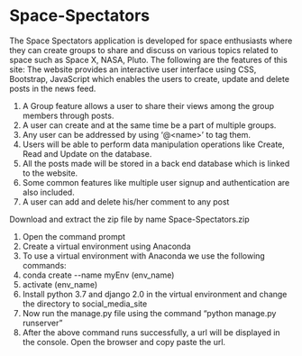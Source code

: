 # Space-Spectators
The Space Spectators application is developed for space enthusiasts where they can create groups to share and discuss on various topics related to space such as Space X, NASA, Pluto. The following are the features of this site:
The website provides an interactive user interface using CSS, Bootstrap, JavaScript which enables the users to create, update and delete posts in the news feed. 
1. A Group feature allows a user to share their views among the group members through posts. 
2. A user can create and at the same time be a part of multiple groups. 
3. Any user can be addressed by using ‘@&lt;name&gt;’ to tag them. 
4. Users will be able to perform data manipulation operations like Create, Read and Update on the database. 
5. All the posts made will be stored in a back end database which is linked to the website. 
6. Some common features like multiple user signup and authentication are also included. 
7. A user can add and delete his/her comment to any post

Download and extract the zip file by name Space-Spectators.zip
1. Open the command prompt
2. Create a virtual environment using Anaconda
3. To use a virtual environment with Anaconda we use the following commands:
4.  conda create --name myEnv (env_name)
5. activate (env_name)
6. Install python 3.7 and django 2.0 in the virtual environment and change the directory to social_media_site
7. Now run the manage.py file using the command “python manage.py runserver”
8. After the above command runs successfully, a url will be displayed in the console. Open the browser and copy paste the url.
